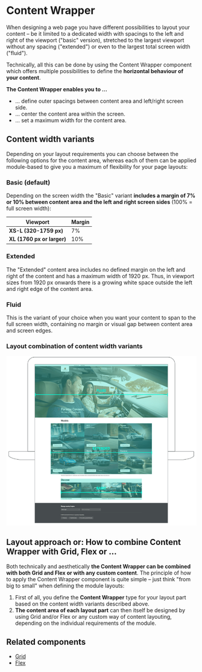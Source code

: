 # Content Wrapper
When designing a web page you have different possibilities to layout your content – be it limited to a dedicated width with spacings to the left and right of the viewport ("basic" version), stretched to the largest viewport without any spacing ("extended") or even to the largest total screen width ("fluid").

Technically, all this can be done by using the Content Wrapper component which offers multiple possibilities to define the **horizontal behaviour of your content**. 

**The Content Wrapper enables you to …**
- … define outer spacings between content area and left/right screen side.
- … center the content area within the screen.
- … set a maximum width for the content area.

## Content width variants

Depending on your layout requirements you can choose between the following options for the content area, whereas each of them can be applied module-based to give you a maximum of flexibility for your page layouts:

### Basic (default)

Depending on the screen width the "Basic" variant **includes a margin of 7% or 10% between content area and the left and right screen sides** (100% = full screen width):

| **Viewport** | **Margin** |
|--------------|------------|
| **XS-L (320-1759 px)** | 7% |
| **XL (1760 px or larger)** | 10% |

### Extended

The "Extended" content area includes no defined margin on the left and right of the content and has a maximum width of 1920 px. Thus, in viewport sizes from 1920 px onwards there is a growing white space outside the left and right edge of the content area.

### Fluid

This is the variant of your choice when you want your content to span to the full screen width, containing no margin or visual gap between content area and screen edges.

### Layout combination of content width variants

![Content Wrapper with Fluid safe zone](./assets/content-wrapper-width-variants.png)

## Layout approach or: How to combine Content Wrapper with Grid, Flex or …

Both technically and aesthetically **the Content Wrapper can be combined with both Grid and Flex or with any custom content**. The principle of how to apply the Content Wrapper component is quite simple – just  think "from big to small" when defining the module layouts:

1. First of all, you define the **Content Wrapper** type for your layout part based on the content width variants described above.
2. **The content area of each layout part** can then itself be designed by using Grid and/or Flex or any custom way of content layouting, depending on the individual requirements of the module.

## Related components

- [Grid](#/components/layout/grid)
- [Flex](#/components/layout/flex)
